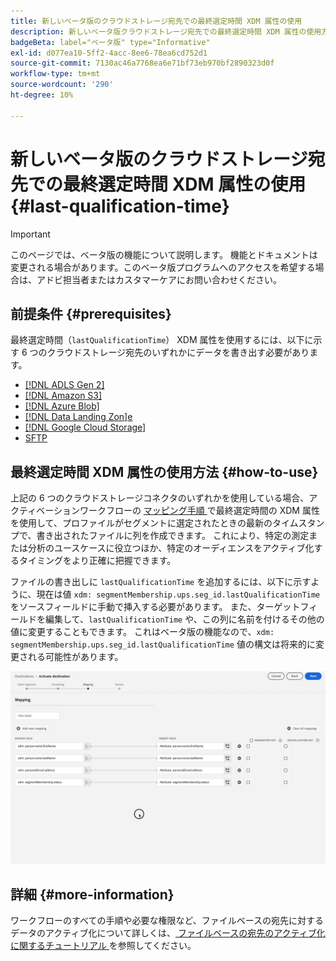 ```yaml
---
title: 新しいベータ版のクラウドストレージ宛先での最終選定時間 XDM 属性の使用
description: 新しいベータ版クラウドストレージ宛先での最終選定時間 XDM 属性の使用方法を説明します
badgeBeta: label="ベータ版" type="Informative"
exl-id: d077ea10-5ff2-4acc-8ee6-78ea6cd752d1
source-git-commit: 7130ac46a7768ea6e71bf73eb970bf2890323d0f
workflow-type: tm+mt
source-wordcount: '290'
ht-degree: 10%

---
```


# 新しいベータ版のクラウドストレージ宛先での最終選定時間 XDM 属性の使用 {#last-qualification-time}

>[!IMPORTANT]
> 
>このページでは、ベータ版の機能について説明します。 機能とドキュメントは変更される場合があります。このベータ版プログラムへのアクセスを希望する場合は、アドビ担当者またはカスタマーケアにお問い合わせください。

## 前提条件 {#prerequisites}

最終選定時間（`lastQualificationTime`） XDM 属性を使用するには、以下に示す 6 つのクラウドストレージ宛先のいずれかにデータを書き出す必要があります。

* [[!DNL ADLS Gen 2]](/help/destinations/catalog/cloud-storage/adls-gen2.md)
* [[!DNL Amazon S3]](/help/destinations/catalog/cloud-storage/amazon-s3.md)
* [[!DNL Azure Blob]](/help/destinations/catalog/cloud-storage/azure-blob.md)
* [[!DNL Data Landing Zon]e](/help/destinations/catalog/cloud-storage/data-landing-zone.md)
* [[!DNL Google Cloud Storage]](/help/destinations/catalog/cloud-storage/google-cloud-storage.md)
* [SFTP](/help/destinations/catalog/cloud-storage/sftp.md)

## 最終選定時間 XDM 属性の使用方法 {#how-to-use}

上記の 6 つのクラウドストレージコネクタのいずれかを使用している場合、アクティベーションワークフローの [ マッピング手順 ](/help/destinations/ui/activate-batch-profile-destinations.md#mapping) で最終選定時間の XDM 属性を使用して、プロファイルがセグメントに選定されたときの最新のタイムスタンプで、書き出されたファイルに列を作成できます。 これにより、特定の測定または分析のユースケースに役立つほか、特定のオーディエンスをアクティブ化するタイミングをより正確に把握できます。

ファイルの書き出しに `lastQualificationTime` を追加するには、以下に示すように、現在は値 `xdm: segmentMembership.ups.seg_id.lastQualificationTime` をソースフィールドに手動で挿入する必要があります。 また、ターゲットフィールドを編集して、`lastQualificationTime` や、この列に名前を付けるその他の値に変更することもできます。 これはベータ版の機能なので、`xdm: segmentMembership.ups.seg_id.lastQualificationTime` 値の構文は将来的に変更される可能性があります。

![ 最後の選定時間を示す画面記録 XDM 属性をマッピングステップに貼り付け ](/help/destinations/ui/last-qualification-time.gif)

## 詳細 {#more-information}

ワークフローのすべての手順や必要な権限など、ファイルベースの宛先に対するデータのアクティブ化について詳しくは、[ ファイルベースの宛先のアクティブ化に関するチュートリアル ](/help/destinations/ui/activate-batch-profile-destinations.md) を参照してください。
